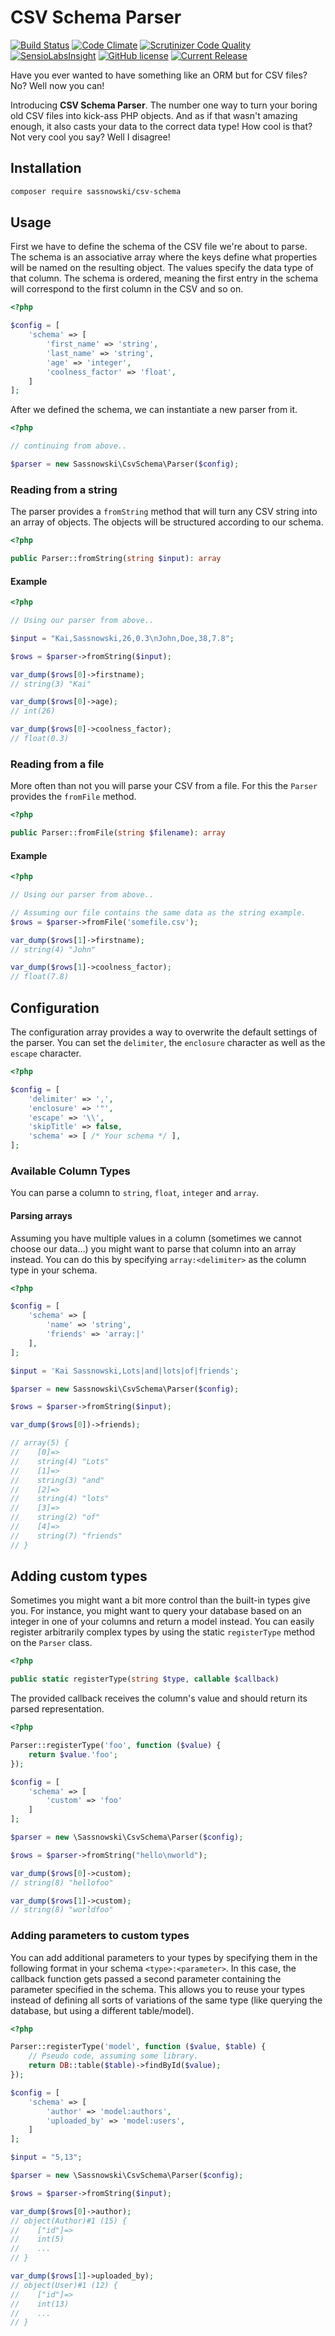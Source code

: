 # CSV Schema Parser

[![Build Status](https://travis-ci.org/ksassnowski/csv-schema.svg?branch=master)](https://travis-ci.org/ksassnowski/csv-schema)
[![Code Climate](https://codeclimate.com/github/ksassnowski/csv-schema/badges/gpa.svg)](https://codeclimate.com/github/ksassnowski/csv-schema)
[![Scrutinizer Code Quality](https://scrutinizer-ci.com/g/ksassnowski/csv-schema/badges/quality-score.png?b=master)](https://scrutinizer-ci.com/g/ksassnowski/csv-schema/?branch=master)
[![SensioLabsInsight](https://insight.sensiolabs.com/projects/efc81c31-f930-4d96-8c90-6104d500788a/mini.png)](https://insight.sensiolabs.com/projects/efc81c31-f930-4d96-8c90-6104d500788a)
[![GitHub license](https://img.shields.io/badge/license-MIT-blue.svg)](https://raw.githubusercontent.com/ksassnowski/csv-schema/master/LICENSE.md)
[![Current Release](https://img.shields.io/badge/packagist-0.2.0-blue.svg)](https://img.shields.io/badge/release-0.3.0-blue.svg)

Have you ever wanted to have something like an ORM but for CSV files? No? Well now you can!

Introducing **CSV Schema Parser**. The number one way to turn your boring old CSV files into kick-ass PHP objects.
And as if that wasn't amazing enough, it also casts your data to the correct data type! How cool is that? Not very cool you say? Well I disagree!

## Installation

```bash
composer require sassnowski/csv-schema
```

## Usage

First we have to define the schema of the CSV file we're about to parse. The schema is an associative array where the keys
define what properties will be named on the resulting object. The values specify the data type of that column.
The schema is ordered, meaning the first entry in the schema will correspond to the first column in the CSV and so on.

```php
<?php

$config = [
    'schema' => [
        'first_name' => 'string',
        'last_name' => 'string',
        'age' => 'integer',
        'coolness_factor' => 'float',
    ]
];
```

After we defined the schema, we can instantiate a new parser from it.

```php
<?php

// continuing from above..

$parser = new Sassnowski\CsvSchema\Parser($config);
```

### Reading from a string

The parser provides a `fromString` method that will turn any CSV string into an array of objects. The objects will be structured according to our schema.

```php
<?php

public Parser::fromString(string $input): array
```

#### Example

```php
<?php

// Using our parser from above..

$input = "Kai,Sassnowski,26,0.3\nJohn,Doe,38,7.8";

$rows = $parser->fromString($input);

var_dump($rows[0]->firstname);
// string(3) "Kai"

var_dump($rows[0]->age);
// int(26)

var_dump($rows[0]->coolness_factor);
// float(0.3)
```

### Reading from a file

More often than not you will parse your CSV from a file. For this the `Parser` provides the `fromFile` method.

```php
<?php

public Parser::fromFile(string $filename): array
```

#### Example

```php
<?php

// Using our parser from above..

// Assuming our file contains the same data as the string example.
$rows = $parser->fromFile('somefile.csv');

var_dump($rows[1]->firstname);
// string(4) "John"

var_dump($rows[1]->coolness_factor);
// float(7.8)
```

## Configuration

The configuration array provides a way to overwrite the default settings of the parser. You can set the `delimiter`, the `enclosure` character as well as the `escape` character.

```php
<?php

$config = [
    'delimiter' => ',',
    'enclosure' => '"',
    'escape' => '\\',
    'skipTitle' => false,
    'schema' => [ /* Your schema */ ],
];
```

### Available Column Types

You can parse a column to `string`, `float`, `integer` and `array`.

#### Parsing arrays

Assuming you have multiple values in a column (sometimes we cannot choose our data...) you might want to parse that column into an array instead.
You can do this by specifying `array:<delimiter>` as the column type in your schema.

```php
<?php

$config = [
    'schema' => [
        'name' => 'string',
        'friends' => 'array:|'
    ],
];

$input = 'Kai Sassnowski,Lots|and|lots|of|friends';

$parser = new Sassnowski\CsvSchema\Parser($config);

$rows = $parser->fromString($input);

var_dump($rows[0])->friends);

// array(5) {
//    [0]=>
//    string(4) "Lots"
//    [1]=>
//    string(3) "and"
//    [2]=>
//    string(4) "lots"
//    [3]=>
//    string(2) "of"
//    [4]=>
//    string(7) "friends"
// }
```

## Adding custom types

Sometimes you might want a bit more control than the built-in types give you. For instance, you might want to query your database
based on an integer in one of your columns and return a model instead. You can easily register
arbitrarily complex types by using the static `registerType` method on the `Parser` class.

```php
<?php

public static registerType(string $type, callable $callback)
```

The provided callback receives the column's value and should return its parsed representation.

```php
<?php

Parser::registerType('foo', function ($value) {
    return $value.'foo';
});

$config = [
    'schema' => [
        'custom' => 'foo'
    ]
];

$parser = new \Sassnowski\CsvSchema\Parser($config);

$rows = $parser->fromString("hello\nworld");

var_dump($rows[0]->custom);
// string(8) "hellofoo"

var_dump($rows[1]->custom);
// string(8) "worldfoo"
```

### Adding parameters to custom types

You can add additional parameters to your types by specifying them in the following format in your schema `<type>:<parameter>`.
In this case, the callback function gets passed a second parameter containing the parameter specified in the schema.
This allows you to reuse your types instead of defining all sorts of variations of the same type (like querying the database, but using a different table/model).

```php
<?php

Parser::registerType('model', function ($value, $table) {
    // Pseudo code, assuming some library.
    return DB::table($table)->findById($value);
});

$config = [
    'schema' => [
        'author' => 'model:authors',
        'uploaded_by' => 'model:users',
    ]
];

$input = "5,13";

$parser = new \Sassnowski\CsvSchema\Parser($config);

$rows = $parser->fromString($input);

var_dump($rows[0]->author);
// object(Author)#1 (15) {
//    ["id"]=>
//    int(5)
//    ...
// }

var_dump($rows[1]->uploaded_by);
// object(User)#1 (12) {
//    ["id"]=>
//    int(13)
//    ...
// }
```
